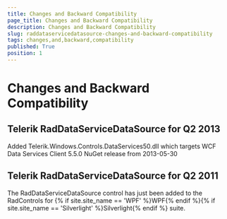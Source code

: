 ```yaml
---
title: Changes and Backward Compatibility
page_title: Changes and Backward Compatibility
description: Changes and Backward Compatibility
slug: raddataservicedatasource-changes-and-backward-compatibility
tags: changes,and,backward,compatibility
published: True
position: 1
---
```


# Changes and Backward Compatibility



## Telerik RadDataServiceDataSource for Q2 2013 

Added Telerik.Windows.Controls.DataServices50.dll which targets WCF Data Services Client 5.5.0 NuGet release from 2013-05-30
        



## Telerik RadDataServiceDataSource for Q2 2011 

The RadDataServiceDataSource control has just been added to the RadControls for {% if site.site_name == 'WPF' %}WPF{% endif %}{% if site.site_name == 'Silverlight' %}Silverlight{% endif %} suite.


